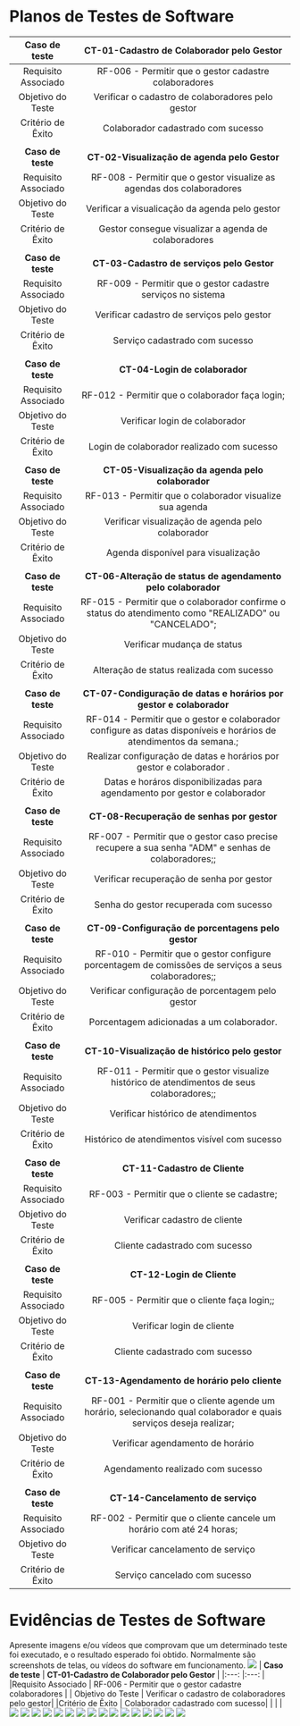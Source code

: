 # Planos de Testes de Software

| **Caso de teste**   | **CT-01-Cadastro de Colaborador pelo Gestor** |
|:---:	|:---:	|
|Requisito Associado |  RF-006 - Permitir que o gestor cadastre colaboradores | 
| Objetivo do Teste 	| Verificar o cadastro de colaboradores pelo gestor| 
|Critério de Êxito | Colaborador cadastrado com sucesso|
|  |  |
| **Caso de teste**   | **CT-02-Visualização de agenda pelo Gestor** |
|Requisito Associado |  RF-008 - Permitir que o gestor visualize as agendas dos colaboradores | 
| Objetivo do Teste 	| Verificar a visualicação da agenda pelo gestor| 
|Critério de Êxito | Gestor consegue visualizar a agenda de colaboradores|
|  |  |
| **Caso de teste**   | **CT-03-Cadastro de serviços pelo Gestor** |
|Requisito Associado |  RF-009 - Permitir que o gestor cadastre serviços no sistema | 
| Objetivo do Teste 	| Verificar cadastro de serviços pelo gestor| 
|Critério de Êxito | Serviço cadastrado com sucesso|
|  |  |
| **Caso de teste**   | **CT-04-Login de colaborador** |
|Requisito Associado |  RF-012 - Permitir que o colaborador faça login; | 
| Objetivo do Teste 	| Verificar login de colaborador | 
|Critério de Êxito | Login de colaborador realizado com sucesso|
|  |  |
| **Caso de teste**   | **CT-05-Visualização da agenda pelo colaborador** |
|Requisito Associado |  RF-013 - Permitir que o colaborador visualize sua agenda | 
| Objetivo do Teste 	| Verificar visualização de agenda pelo colaborador| 
|Critério de Êxito | Agenda disponível para visualização|
|  |  |
| **Caso de teste**   | **CT-06-Alteração de status de agendamento pelo colaborador** |
|Requisito Associado |  RF-015 - Permitir que o colaborador confirme o status do atendimento como "REALIZADO" ou "CANCELADO"; | 
| Objetivo do Teste 	| Verificar mudança de status| 
|Critério de Êxito | Alteração de status realizada com sucesso|
|  |  |
| **Caso de teste**   | **CT-07-Condiguração de datas e horários por gestor e colaborador** |
|Requisito Associado |  RF-014 - Permitir que o gestor e colaborador configure as datas disponíveis e horários de atendimentos da semana.; | 
| Objetivo do Teste 	| Realizar configuração de datas e horários por gestor e colaborador .| 
|Critério de Êxito | Datas e horáros disponibilizadas para agendamento por gestor e colaborador|
|  |  |
| **Caso de teste**   | **CT-08-Recuperação de senhas por gestor** |
|Requisito Associado |  RF-007 - Permitir que o gestor caso precise recupere a sua senha "ADM" e senhas de colaboradores;; | 
| Objetivo do Teste 	| Verificar recuperação de senha por gestor| 
|Critério de Êxito | Senha do gestor recuperada com sucesso|
|  |  |
| **Caso de teste**   | **CT-09-Configuração de porcentagens pelo gestor** |
|Requisito Associado |  RF-010 - Permitir que o gestor configure porcentagem de comissões de serviços a seus colaboradores;; | 
| Objetivo do Teste 	|Verificar configuração de porcentagem pelo gestor| 
|Critério de Êxito | Porcentagem adicionadas a um colaborador.|
|  |  |
| **Caso de teste**   | **CT-10-Visualização de histórico pelo gestor** |
|Requisito Associado |  RF-011 - Permitir que o gestor visualize histórico de atendimentos de seus colaboradores;; | 
| Objetivo do Teste 	| Verificar histórico de atendimentos| 
|Critério de Êxito | Histórico de atendimentos visível com sucesso|
|  |  |
| **Caso de teste**   | **CT-11-Cadastro de Cliente** |
|Requisito Associado |  RF-003 - Permitir que o cliente se cadastre; | 
| Objetivo do Teste 	|Verificar cadastro de cliente| 
|Critério de Êxito | Cliente cadastrado com sucesso|
|  |  |
| **Caso de teste**   | **CT-12-Login de Cliente** |
|Requisito Associado |  RF-005 - Permitir que o cliente faça login;; | 
| Objetivo do Teste 	| Verificar login de cliente| 
|Critério de Êxito | Cliente cadastrado com sucesso|
|  |  |
| **Caso de teste**   | **CT-13-Agendamento de horário pelo cliente** |
|Requisito Associado |  RF-001 - Permitir que o cliente agende um horário, selecionando qual colaborador e quais serviços deseja realizar; | 
| Objetivo do Teste 	| Verificar agendamento de horário| 
|Critério de Êxito | Agendamento realizado com sucesso|
|  |  |
| **Caso de teste**   | **CT-14-Cancelamento de serviço** |
|Requisito Associado |  RF-002 - Permitir que o cliente cancele um horário com até 24 horas; | 
| Objetivo do Teste 	| Verificar cancelamento de serviço | 
|Critério de Êxito | Serviço cancelado com sucesso|


# Evidências de Testes de Software

Apresente imagens e/ou vídeos que comprovam que um determinado teste foi executado, e o resultado esperado foi obtido. Normalmente são screenshots de telas, ou vídeos do software em funcionamento.
<img src="https://github.com/ICEI-PUC-Minas-PMV-ADS/pmv-ads-2024-1-e5-proj-empext-t6-kezuka-styles-agenda/assets/86859418/fafdc8c2-f995-4e77-91cd-21aa7244866f"></img>
| **Caso de teste**   | **CT-01-Cadastro de Colaborador pelo Gestor** |
|:---:	|:---:	|
|Requisito Associado |  RF-006 - Permitir que o gestor cadastre colaboradores | 
| Objetivo do Teste 	| Verificar o cadastro de colaboradores pelo gestor| 
|Critério de Êxito | Colaborador cadastrado com sucesso|
|  |  |
<img src="https://github.com/ICEI-PUC-Minas-PMV-ADS/pmv-ads-2024-1-e5-proj-empext-t6-kezuka-styles-agenda/assets/86859418/96b3d2c1-8e46-44cd-afda-458e41d6a9f7"></img>
<img src="https://github.com/ICEI-PUC-Minas-PMV-ADS/pmv-ads-2024-1-e5-proj-empext-t6-kezuka-styles-agenda/assets/86859418/1df1aea6-d797-420b-9155-a3370efbc86d"></img>
<img src="https://github.com/ICEI-PUC-Minas-PMV-ADS/pmv-ads-2024-1-e5-proj-empext-t6-kezuka-styles-agenda/assets/86859418/d11e4f61-d27a-43a2-bf46-25f8cb7e6e97"></img>
<img src="https://github.com/ICEI-PUC-Minas-PMV-ADS/pmv-ads-2024-1-e5-proj-empext-t6-kezuka-styles-agenda/assets/86859418/988d443c-1977-4d03-99b2-c8bb9aec6e6a"></img>
<img src="https://github.com/ICEI-PUC-Minas-PMV-ADS/pmv-ads-2024-1-e5-proj-empext-t6-kezuka-styles-agenda/assets/86859418/c9669dad-4cd0-445c-b70e-5f7a45f1a86f"></img>
<img src="https://github.com/ICEI-PUC-Minas-PMV-ADS/pmv-ads-2024-1-e5-proj-empext-t6-kezuka-styles-agenda/assets/86859418/2ec635c5-f232-4c68-b590-18f7c211faf2"></img>
<img src="https://github.com/ICEI-PUC-Minas-PMV-ADS/pmv-ads-2024-1-e5-proj-empext-t6-kezuka-styles-agenda/assets/86859418/928a208d-d9ea-4ffe-be94-c7593ca99074"></img>
<img src="https://github.com/ICEI-PUC-Minas-PMV-ADS/pmv-ads-2024-1-e5-proj-empext-t6-kezuka-styles-agenda/assets/86859418/f5ae51fd-8f69-43e8-b20e-f2f0e9d07980"></img>
<img src="https://github.com/ICEI-PUC-Minas-PMV-ADS/pmv-ads-2024-1-e5-proj-empext-t6-kezuka-styles-agenda/assets/86859418/d292b29d-d1cd-475d-9eb8-4d582a446969"></img>
<img src="https://github.com/ICEI-PUC-Minas-PMV-ADS/pmv-ads-2024-1-e5-proj-empext-t6-kezuka-styles-agenda/assets/86859418/fc2a31b1-1a97-4026-b127-6fce117682aa"></img>
<img src="https://github.com/ICEI-PUC-Minas-PMV-ADS/pmv-ads-2024-1-e5-proj-empext-t6-kezuka-styles-agenda/assets/86859418/75877c9c-5f88-4e09-8d68-c7defb6f199e"></img>
<img src="https://github.com/ICEI-PUC-Minas-PMV-ADS/pmv-ads-2024-1-e5-proj-empext-t6-kezuka-styles-agenda/assets/86859418/0fd1f4c2-3a5f-4685-9778-42d32b9e976a"></img>
<img src="https://github.com/ICEI-PUC-Minas-PMV-ADS/pmv-ads-2024-1-e5-proj-empext-t6-kezuka-styles-agenda/assets/86859418/25acb82a-116b-42fa-a79c-f3bb8304fd69"></img>
<img src="https://github.com/ICEI-PUC-Minas-PMV-ADS/pmv-ads-2024-1-e5-proj-empext-t6-kezuka-styles-agenda/assets/86859418/aa8cfbc2-4d2f-4f86-b096-a4ecb89db230"></img>
<img src="https://github.com/ICEI-PUC-Minas-PMV-ADS/pmv-ads-2024-1-e5-proj-empext-t6-kezuka-styles-agenda/assets/86859418/046c809f-4567-4b43-8b55-87fb5d763820"></img>
<img src="https://github.com/ICEI-PUC-Minas-PMV-ADS/pmv-ads-2024-1-e5-proj-empext-t6-kezuka-styles-agenda/assets/86859418/a820a420-9a77-40be-86da-3967a1f62ecb"></img>

